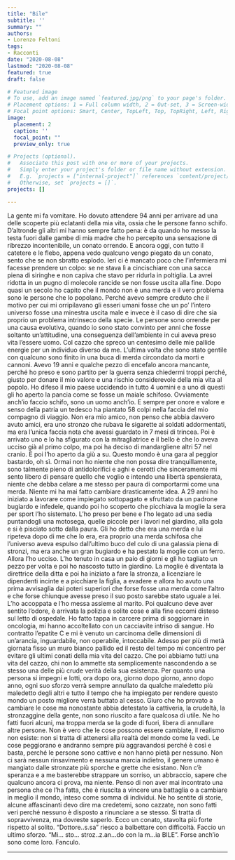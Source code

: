 ```yaml
---
title: "Bile"
subtitle: ''
summary: ""
authors:
- Lorenzo Feltoni 
tags:
- Racconti
date: "2020-08-08"
lastmod: "2020-08-08"
featured: true
draft: false

# Featured image
# To use, add an image named `featured.jpg/png` to your page's folder.
# Placement options: 1 = Full column width, 2 = Out-set, 3 = Screen-width
# Focal point options: Smart, Center, TopLeft, Top, TopRight, Left, Right, BottomLeft, Bottom, BottomRight
image:
  placement: 2
  caption: ''
  focal_point: ""
  preview_only: true

# Projects (optional).
#   Associate this post with one or more of your projects.
#   Simply enter your project's folder or file name without extension.
#   E.g. `projects = ["internal-project"]` references `content/project/deep-learning/index.md`.
#   Otherwise, set `projects = []`.
projects: []

---
```


La gente mi fa vomitare.
Ho dovuto attendere 94 anni per arrivare ad una delle scoperte più eclatanti della mia vita, ossia che le persone fanno schifo. D’altronde gli altri mi hanno sempre fatto pena: è da quando ho messo la testa fuori dalle gambe di mia madre che ho percepito una sensazione di ribrezzo incontenibile, un conato orrendo. E ancora oggi, con tutto il catetere e le flebo, appena vedo qualcuno vengo piegato da un conato, sento che se non sbratto esplodo. Ieri ci è mancato poco che l’infermiera mi facesse prendere un colpo: se ne stava lì a cincischiare con una sacca piena di siringhe e non capiva che stavo per ridurla in poltiglia. La avrei ridotta in un pugno di molecole rancide se non fosse uscita alla fine.
Dopo quasi un secolo ho capito che il mondo non è una merda e il vero problema sono le persone che lo popolano. Perché avevo sempre creduto che il motivo per cui mi orripilavano gli esseri umani fosse che un po’ l’intero universo fosse una minestra uscita male  e invece è il caso di dire che sia proprio un problema intrinseco della specie. Le persone sono orrende per una causa evolutiva, quando io sono stato convinto per anni che fosse soltanto un’attitudine, una conseguenza dell’ambiente in cui aveva preso vita l’essere uomo. Col cazzo che spreco un centesimo delle mie pallide energie per un individuo  diverso da me. L’ultima volta che sono stato gentile con qualcuno sono finito in una buca di merda circondato da morti e cannoni. Avevo 19 anni e qualche pezzo di encefalo ancora mancante, perché ho preso e sono partito per la guerra senza chiedermi troppi perché, giusto per donare il mio valore e una rischio considerevole della mia vita al popolo. Ho difeso il mio paese uccidendo in tutto 4 uomini e a uno di questi gli ho aperto la pancia come se fosse un maiale schifoso. Ovviamente anch’io faccio schifo, sono un uomo anch’io. E sempre per onore e valore e senso della patria un tedesco ha piantato 58 colpi nella faccia del mio compagno di viaggio. Non era mio amico, non penso che abbia davvero avuto amici, era uno stronzo che rubava le sigarette ai soldati addormentati, ma era l’unica faccia nota che avessi guardato in 7 mesi di trincea. Poi è arrivato uno e lo ha sfigurato con la mitragliatrice e il bello è che lo aveva ucciso già al primo colpo, ma poi ha deciso di mandargliene altri 57 nel cranio. E poi l’ho aperto da giù a su. 
Questo mondo è una gara al peggior bastardo, oh sì. Ormai non ho niente che non possa dire tranquillamente, sono talmente pieno di antidolorifici e aghi e cerotti che sinceramente mi sento libero di pensare quello che voglio e intendo una libertà spensierata, niente che debba celare a me stesso per paura di comportarmi come una merda. Niente mi ha mai fatto cambiare drasticamente idea. A 29 anni ho iniziato a lavorare come impiegato sottopagato e sfruttato da un padrone bugiardo e infedele, quando poi ho scoperto che picchiava la moglie la sera per sport l’ho sistemato. L’ho preso per bene e l’ho legato ad una sedia puntandogli una motosega, quelle piccole per i lavori nel giardino, alla gola e si è pisciato sotto dalla paura. Gli ho detto che era una merda e lui ripeteva dopo di me che lo era, era proprio una merda schifosa che l’universo aveva espulso dall’ultimo buco del culo di una galassia piena di stronzi, ma era anche un gran bugiardo e ha pestato la moglie con un ferro. Allora l’ho ucciso. L’ho tenuto in casa un paio di giorni e gli ho tagliato un pezzo per volta e poi ho nascosto tutto in giardino. La moglie è diventata la direttrice della ditta e poi ha iniziato a fare la stronza, a licenziare le dipendenti incinte e a picchiare la figlia, a evadere e allora ho avuto una prima avvisaglia dai poteri superiori che forse fosse una merda come l’altro e che forse chiunque avesse preso il suo posto sarebbe stato uguale a lei. L’ho accoppata e l’ho messa assieme al marito. Poi qualcuno deve aver sentito l’odore, è arrivata la polizia e solite cose e alla fine eccomi disteso sul letto di ospedale.
Ho fatto tappa in carcere prima di soggiornare in oncologia, mi hanno accoltellato con un cacciavite intriso di sangue. 
Ho contratto l’epatite C e mi è venuto un carcinoma delle dimensioni di un’arancia, inguardabile, non operabile, intoccabile. 
Adesso per più di metà giornata fisso un muro bianco pallido ed il resto del tempo mi concentro per evitare gli ultimi conati della mia vita del cazzo. 
Che poi abbiamo tutti una vita del cazzo, chi non lo ammette sta semplicemente nascondendo a se stesso una delle più crude verità della sua esistenza. Per quanto una persona si impegni e lotti, ora dopo ora, giorno dopo giorno, anno dopo anno, ogni suo sforzo verrà sempre annullato da qualche maledetto più maledetto degli altri e tutto il tempo che ha impiegato per rendere questo mondo un posto migliore verrà buttato al cesso. 
Giuro che ho provato a cambiare le cose ma nonostante abbia detestato la cattiveria, la crudeltà, la stronzaggine della gente, non sono riuscito a fare qualcosa di utile. Ne ho fatti fuori alcuni, ma troppa merda se la gode di fuori, libera di annullare altre persone. Non è vero che le cose possono essere cambiate, il realismo non esiste: non si tratta di attenersi alla realtà del mondo come la vedi. Le cose peggiorano e andranno sempre più aggravandosi perché è così e basta, perché le persone sono cattive e non hanno pietà per nessuno. 
Non ci sarà nessun rinsavimento e nessuna marcia indietro, il genere umano è mangiato dalle stronzate più sporche e grette che esistano. Non c’è speranza e a me basterebbe strappare un sorriso, un abbraccio, sapere che qualcuno ancora ci prova, ma niente. Penso di non aver mai incontrato una persona che ce l’ha fatta, che è riuscita a vincere una battaglia o a cambiare in meglio il mondo, inteso come somma di individui. Ne ho sentite di storie, alcune affascinanti devo dire ma credetemi, sono cazzate, non sono fatti veri perché nessuno è disposto a rinunciare a se stesso.
Si tratta di sopravvivenza, ma dovreste saperlo.
Ecco un conato, stavolta più forte rispetto al solito. “Dottore..s.sa” riesco a balbettare con difficoltà. Faccio un ultimo sforzo. “Mi... sto... stroz..z.an...do con la m...ia BILE”.
Forse anch’io sono come loro.
Fanculo.

---
